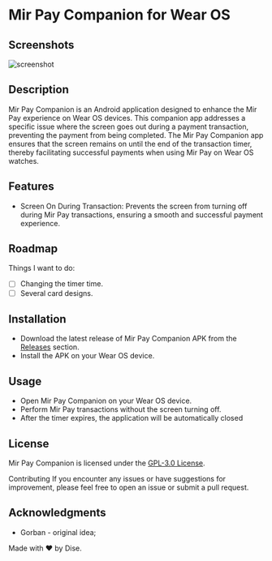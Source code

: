 # Mir Pay Companion for Wear OS

## Screenshots

![screenshot](https://github.com/the-dise/Mir-Pay-Companion/blob/main/images/Screenshot_20240131_093552.png)

## Description

Mir Pay Companion is an Android application designed to enhance the Mir Pay experience on Wear OS devices. This companion app addresses a specific issue where the screen goes out during a payment transaction, preventing the payment from being completed. The Mir Pay Companion app ensures that the screen remains on until the end of the transaction timer, thereby facilitating successful payments when using Mir Pay on Wear OS watches.

## Features

- Screen On During Transaction: Prevents the screen from turning off during Mir Pay transactions, ensuring a smooth and successful payment experience.

## Roadmap

Things I want to do:

- [ ] Changing the timer time.
- [ ] Several card designs.

## Installation

- Download the latest release of Mir Pay Companion APK from the [Releases](https://github.com/the-dise/Mir-Pay-Companion/releases) section.
- Install the APK on your Wear OS device.

## Usage

- Open Mir Pay Companion on your Wear OS device.
- Perform Mir Pay transactions without the screen turning off.
- After the timer expires, the application will be automatically closed

## License

Mir Pay Companion is licensed under the [GPL-3.0 License](https://github.com/the-dise/Mir-Pay-Companion/blob/main/LICENSE).

Contributing
If you encounter any issues or have suggestions for improvement, please feel free to open an issue or submit a pull request.

## Acknowledgments

- Gorban - original idea;

Made with ❤️ by Dise.
